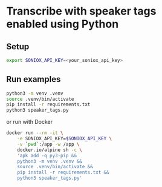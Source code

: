 # Transcribe with speaker tags enabled using Python

## Setup

```sh
export SONIOX_API_KEY=<your_soniox_api_key>
```

## Run examples

```sh
python3 -m venv .venv
source .venv/bin/activate
pip install -r requirements.txt
python3 speaker_tags.py
```

or run with Docker

```sh
docker run --rm -it \
    -e SONIOX_API_KEY=$SONIOX_API_KEY \
    -v `pwd`:/app -w /app \
    docker.io/alpine sh -c \
    'apk add -q py3-pip &&
    python3 -m venv .venv &&
    source .venv/bin/activate &&
    pip install -r requirements.txt &&
    python3 speaker_tags.py'
```
